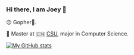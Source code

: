 ### Hi there, I am Joey 👋

🙃️ Gopher🚀.

🏫 Master at 🇨🇳 [CSU](https://en.csu.edu.cn/), major in Computer Science.

[![My GitHub stats](https://github-readme-stats.vercel.app/api?username=Joseph516)]()

<!--
**Joseph516/Joseph516** is a ✨ _special_ ✨ repository because its `README.md` (this file) appears on your GitHub profile.

Here are some ideas to get you started:

- 🔭 I’m currently working on ...
- 🌱 I’m currently learning ...
- 👯 I’m looking to collaborate on ...
- 🤔 I’m looking for help with ...
- 💬 Ask me about ...
- 📫 How to reach me: ...
- 😄 Pronouns: ...
- ⚡ Fun fact: ...
-->

